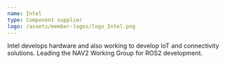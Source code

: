 ```yaml
---
name: Intel
type: Component supplier
logo: /assets/member-logos/logo_Intel.png
---
```

Intel develops hardware and also working to develop IoT and connectivity solutions. Leading the NAV2 Working Group for ROS2 development.